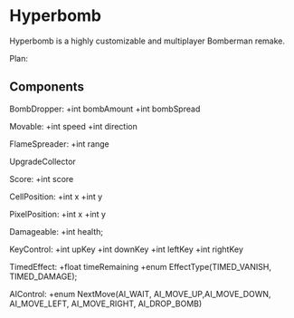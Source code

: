 Hyperbomb
=========

Hyperbomb is a highly customizable and multiplayer Bomberman remake.

Plan:

Components
----------

BombDropper:
+int bombAmount
+int bombSpread

Movable:
+int speed
+int direction

FlameSpreader:
+int range

UpgradeCollector

Score:
+int score

CellPosition:
+int x
+int y

PixelPosition:
+int x
+int y

Damageable:
+int health;

KeyControl:
+int upKey
+int downKey
+int leftKey
+int rightKey

TimedEffect:
+float timeRemaining
+enum EffectType(TIMED_VANISH, TIMED_DAMAGE);

AIControl:
+enum NextMove(AI_WAIT, AI_MOVE_UP,AI_MOVE_DOWN, AI_MOVE_LEFT, AI_MOVE_RIGHT, AI_DROP_BOMB)
